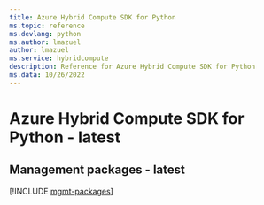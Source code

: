 ```yaml
---
title: Azure Hybrid Compute SDK for Python
ms.topic: reference
ms.devlang: python
ms.author: lmazuel
author: lmazuel
ms.service: hybridcompute
description: Reference for Azure Hybrid Compute SDK for Python
ms.data: 10/26/2022
---
```

# Azure Hybrid Compute SDK for Python - latest

## Management packages - latest
[!INCLUDE [mgmt-packages](hybrid-compute-mgmt-index.md)]